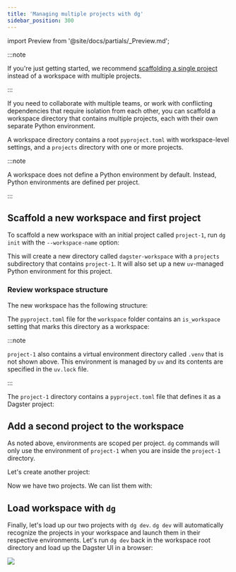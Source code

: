 ```yaml
---
title: 'Managing multiple projects with dg'
sidebar_position: 300
---
```


import Preview from '@site/docs/partials/\_Preview.md';

<Preview />

:::note

If you're just getting started, we recommend [scaffolding a single project](/guides/labs/dg/scaffolding-a-project) instead of a workspace with multiple projects.

:::


If you need to collaborate with multiple teams, or work with conflicting dependencies that require isolation from each other, you can scaffold a workspace directory that contains multiple projects, each with their own separate Python environment.

A workspace directory contains a root `pyproject.toml` with workspace-level settings, and a `projects` directory with one or more projects.

:::note

A workspace does not define a Python environment by default. Instead, Python environments are defined per project.

:::

## Scaffold a new workspace and first project

To scaffold a new workspace with an initial project called `project-1`, run `dg init` with the `--workspace-name` option:

<CliInvocationExample path="docs_beta_snippets/docs_beta_snippets/guides/dg/workspace/1-dg-init.txt" />

This will create a new directory called `dagster-workspace` with a `projects` subdirectory that contains `project-1`. It will also set up a new `uv`-managed Python environment for this project.

### Review workspace structure

The new workspace has the following structure:

<CliInvocationExample path="docs_beta_snippets/docs_beta_snippets/guides/dg/workspace/2-tree.txt" />

The `pyproject.toml` file for the `workspace` folder contains an `is_workspace` setting that marks this directory as a workspace:

<CodeExample path="docs_beta_snippets/docs_beta_snippets/guides/dg/workspace/3-pyproject.toml" language="TOML" title="workspace/pyproject.toml" />

:::note

`project-1` also contains a virtual environment directory called `.venv` that is not shown above. This environment is managed by `uv` and its contents are specified in the `uv.lock` file.

:::

The `project-1` directory contains a `pyproject.toml` file that defines
it as a Dagster project:

<CodeExample path="docs_beta_snippets/docs_beta_snippets/guides/dg/workspace/4-project-pyproject.toml" language="TOML" title="workspace/projects/project-1/pyproject.toml" />

## Add a second project to the workspace

As noted above, environments are scoped per project.  `dg` commands will only use the environment of `project-1` when you are inside the `project-1` directory.

Let's create another project:

<CliInvocationExample path="docs_beta_snippets/docs_beta_snippets/guides/dg/workspace/5-scaffold-project.txt"  />

Now we have two projects. We can list them with:

<CliInvocationExample path="docs_beta_snippets/docs_beta_snippets/guides/dg/workspace/6-project-list.txt"  />

## Load workspace with `dg`

Finally, let's load up our two projects with `dg dev`. `dg dev` will automatically recognize the projects in your workspace and launch them in their respective environments. Let's run `dg dev` back in the workspace root directory and load up the Dagster UI in a browser:

<CliInvocationExample contents="cd ../.. && dg dev" />

![](/images/guides/build/projects-and-components/setting-up-a-workspace/two-projects.png)
